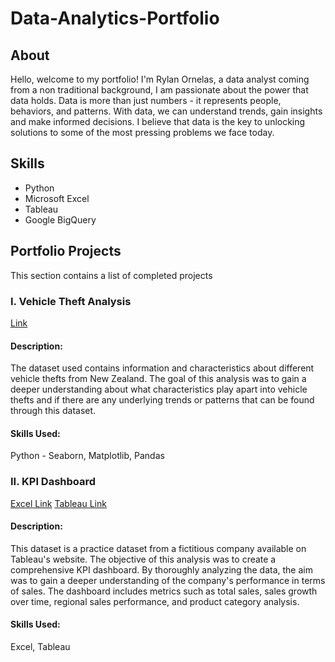 # Data-Analytics-Portfolio

## About

Hello, welcome to my portfolio! I'm Rylan Ornelas, a data analyst coming from a non traditional background, I am passionate about the power that data holds. Data is more than just numbers - it represents people, behaviors, and patterns. With data, we can understand trends, gain insights and make informed decisions. I believe that data is the key to unlocking solutions to some of the most pressing problems we face today.

## Skills

* Python
* Microsoft Excel
* Tableau
* Google BigQuery
  
## Portfolio Projects
This section contains a list of completed projects

### I. Vehicle Theft Analysis
[Link](https://github.com/rylan386/Data-Analytics-Portfolio/tree/main/Stolen%20Vehicles%20Analysis)

#### Description:
The dataset used contains information and characteristics about different vehicle thefts from New Zealand. The goal of this analysis was to gain a deeper understanding about what characteristics play apart into vehicle thefts and if there are any underlying trends or patterns that can be found through this dataset.

#### Skills Used:
Python - Seaborn, Matplotlib, Pandas

### II. KPI Dashboard
[Excel Link](https://github.com/rylan386/Data-Analytics-Portfolio/blob/main/superstore_data.xls)
[Tableau Link](https://public.tableau.com/app/profile/rylan.ornelas/viz/Salesdata_17163426505230/Dashboard1)

#### Description:
This dataset is a practice dataset from a fictitious company available on Tableau's website. The objective of this analysis was to create a comprehensive KPI dashboard. By thoroughly analyzing the data, the aim was to gain a deeper understanding of the company's performance in terms of sales. The dashboard includes metrics such as total sales, sales growth over time, regional sales performance, and product category analysis.

#### Skills Used:
Excel, Tableau

